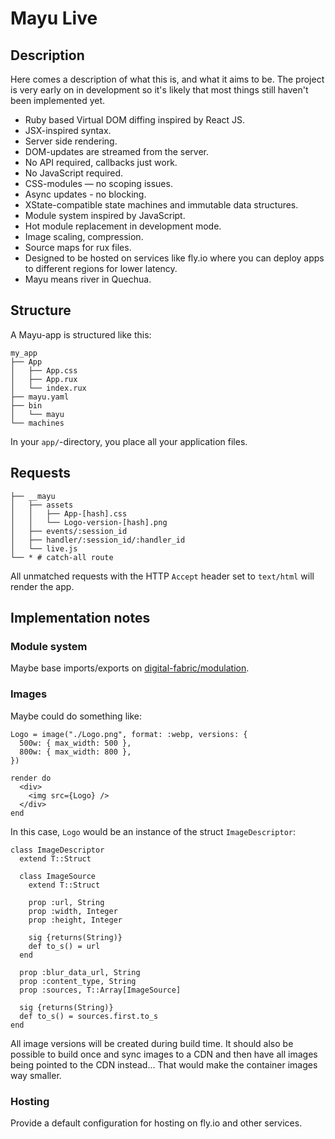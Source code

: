# Mayu Live

## Description

Here comes a description of what this is, and what it aims to be.
The project is very early on in development so it's likely that most
things still haven't been implemented yet.

* Ruby based Virtual DOM diffing inspired by React JS.
* JSX-inspired syntax.
* Server side rendering.
* DOM-updates are streamed from the server.
* No API required, callbacks just work.
* No JavaScript required.
* CSS-modules — no scoping issues.
* Async updates - no blocking.
* XState-compatible state machines and immutable data structures.
* Module system inspired by JavaScript.
* Hot module replacement in development mode.
* Image scaling, compression.
* Source maps for rux files.
* Designed to be hosted on services like fly.io
  where you can deploy apps to different regions
  for lower latency.
* Mayu means river in Quechua.

## Structure

A Mayu-app is structured like this:

```
my_app
├── App
│   ├── App.css
│   ├── App.rux
│   └── index.rux
├── mayu.yaml
├── bin
│   └── mayu
└── machines
```

In your `app/`-directory, you place all your application files.

## Requests

```
├── __mayu
│   ├── assets
│   │   ├── App-[hash].css
│   │   └── Logo-version-[hash].png
│   ├── events/:session_id
│   ├── handler/:session_id/:handler_id
│   └── live.js
└── * # catch-all route
```

All unmatched requests with the HTTP `Accept` header set to `text/html` will render the app.

## Implementation notes

### Module system

Maybe base imports/exports on [digital-fabric/modulation](https://github.com/digital-fabric/modulation).

### Images

Maybe could do something like:

```
Logo = image("./Logo.png", format: :webp, versions: {
  500w: { max_width: 500 },
  800w: { max_width: 800 },
})

render do
  <div>
    <img src={Logo} />
  </div>
end
```

In this case, `Logo` would be an instance of the struct `ImageDescriptor`:

```
class ImageDescriptor
  extend T::Struct

  class ImageSource
    extend T::Struct

    prop :url, String
    prop :width, Integer
    prop :height, Integer

    sig {returns(String)}
    def to_s() = url
  end
  
  prop :blur_data_url, String
  prop :content_type, String
  prop :sources, T::Array[ImageSource]

  sig {returns(String)}
  def to_s() = sources.first.to_s
end
```

All image versions will be created during build time.
It should also be possible to build once and sync images to a CDN
and then have all images being pointed to the CDN instead...
That would make the container images way smaller.

### Hosting

Provide a default configuration for hosting on fly.io and other services.
